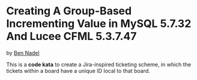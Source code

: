 
# Creating A Group-Based Incrementing Value in MySQL 5.7.32 And Lucee CFML 5.3.7.47

by [Ben Nadel][bennadel]

This is a **code kata** to create a Jira-inspired ticketing scheme, in which the tickets within a board have a unique ID local to that board.


[bennadel]: https://www.bennadel.com/
